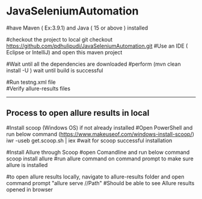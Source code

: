 # JavaSeleniumAutomation

#have Maven ( Ex:3.9.1) and Java ( 15 or above ) installed

#checkout the project to local
git checkout https://github.com/pdhulipudi/JavaSeleniumAutomation.git
#Use an IDE ( Eclipse or IntelliJ) and open this maven project 

#Wait until all the dependencies are downloaded
#perform (mvn clean install -U ) wait until build is successful

#Run testng.xml file  
#Verify allure-results files

--------------

Process to open allure results in local
-----------------------------------

#Install scoop (Windows OS) if not already installed 
#Open PowerShell and run below command (https://www.makeuseof.com/windows-install-scoop/)  
iwr -useb get.scoop.sh | iex 
#wait for scoop successful installation 

#Install Allure through Scoop
#open Comandline and run below command
scoop install allure
#run allure command on command prompt to make sure allure is installed

#to open allure results locally, navigate to allure-results folder and open command prompt
"allure serve //Path"
#Should be able to see Allure results opened in browser
